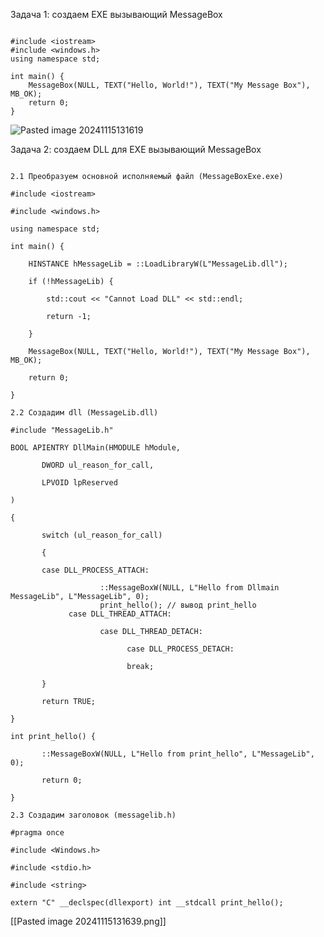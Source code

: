 Задача 1: создаем EXE вызывающий MessageBox
```

#include <iostream>  
#include <windows.h>  
using namespace std;

int main() {  
    MessageBox(NULL, TEXT("Hello, World!"), TEXT("My Message Box"), MB_OK);  
    return 0;  
}
```


![Pasted image 20241115131619](https://github.com/user-attachments/assets/bf135b15-1888-40b1-b820-3a2ee404311d)

Задача 2: создаем DLL для EXE вызывающий MessageBox
```

2.1 Преобразуем основной исполняемый файл (MessageBoxExe.exe)

#include <iostream>

#include <windows.h>

using namespace std;

int main() {

    HINSTANCE hMessageLib = ::LoadLibraryW(L"MessageLib.dll");

    if (!hMessageLib) {

        std::cout << "Cannot Load DLL" << std::endl;

        return -1;

    }

    MessageBox(NULL, TEXT("Hello, World!"), TEXT("My Message Box"), MB_OK);

    return 0;

}

2.2 Создадим dll (MessageLib.dll)

#include "MessageLib.h"

BOOL APIENTRY DllMain(HMODULE hModule,

       DWORD ul_reason_for_call,

       LPVOID lpReserved

)

{

       switch (ul_reason_for_call)

       {

       case DLL_PROCESS_ATTACH:

                    ::MessageBoxW(NULL, L"Hello from Dllmain MessageLib", L"MessageLib", 0);
					print_hello(); // вывод print_hello
             case DLL_THREAD_ATTACH:

                    case DLL_THREAD_DETACH:

                          case DLL_PROCESS_DETACH:

                          break;

       }

       return TRUE;

}

int print_hello() {

       ::MessageBoxW(NULL, L"Hello from print_hello", L"MessageLib", 0);

       return 0;

}

2.3 Создадим заголовок (messagelib.h)

#pragma once

#include <Windows.h>

#include <stdio.h>

#include <string>

extern "C" __declspec(dllexport) int __stdcall print_hello();
```

[[Pasted image 20241115131639.png]]
